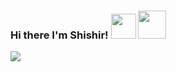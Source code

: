 ### Hi there I'm Shishir! <img src="https://media.giphy.com/media/3bc9YL28QWi3pYzi1p/giphy.gif" width="40" height="40"/>  <img src="https://media.giphy.com/media/3o7bu6KDIpS4OFRP6o/giphy.gif" width="45" height="45"/>
<img src="https://github-readme-stats.vercel.app/api?username=5h15h1r&show_icons=true&theme=dracula">
